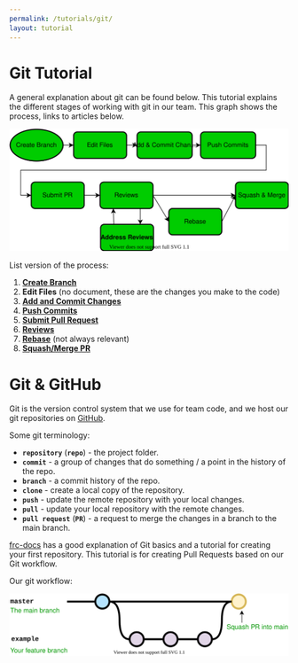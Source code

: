 ```yaml
---
permalink: /tutorials/git/
layout: tutorial
---
```

# Git Tutorial
A general explanation about git can be found below.
This tutorial explains the different stages of working with git in our team.
This graph shows the process, links to articles below.

![](img/git-process.drawio.svg)

List version of the process:
1. [**Create Branch**](create-branch.html)
2. **Edit Files** (no document, these are the changes you make to the code)
3. [**Add and Commit Changes**](commit.html)
4. [**Push Commits**](push.html)
5. [**Submit Pull Request**](create-pr.html)
6. [**Reviews**](reviews.html)
7. [**Rebase**](rebase.html) (not always relevant) 
8. [**Squash/Merge PR**](squash-merge.html)

# Git & GitHub
Git is the version control system that we use for team code, and we host our git repositories on [GitHub](https://github.com).

Some git terminology:
- **`repository`** (**`repo`**) - the project folder.
- **`commit`** - a group of changes that do something / a point in the history of the repo.
- **`branch`** - a commit history of the repo.
- **`clone`** - create a local copy of the repository.
- **`push`** - update the remote repository with your local changes.
- **`pull`** - update your local repository with the remote changes.
- **`pull request`** (**`PR`**) - a request to merge the changes in a branch to the main branch.

[frc-docs](https://docs.wpilib.org/en/stable/docs/software/basic-programming/git-getting-started.html)
has a good explanation of Git basics and a tutorial for creating your first repository.
This tutorial is for creating Pull Requests based on our Git workflow.

Our git workflow:

![](img/git-workflow.drawio.svg)